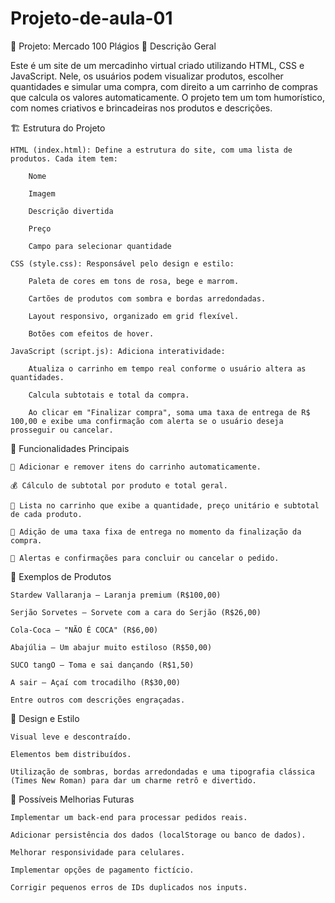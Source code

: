 # Projeto-de-aula-01
🛒 Projeto: Mercado 100 Plágios
🎯 Descrição Geral

Este é um site de um mercadinho virtual criado utilizando HTML, CSS e JavaScript. Nele, os usuários podem visualizar produtos, escolher quantidades e simular uma compra, com direito a um carrinho de compras que calcula os valores automaticamente. O projeto tem um tom humorístico, com nomes criativos e brincadeiras nos produtos e descrições.


🏗️ Estrutura do Projeto

    HTML (index.html): Define a estrutura do site, com uma lista de produtos. Cada item tem:

        Nome

        Imagem

        Descrição divertida

        Preço

        Campo para selecionar quantidade

    CSS (style.css): Responsável pelo design e estilo:

        Paleta de cores em tons de rosa, bege e marrom.

        Cartões de produtos com sombra e bordas arredondadas.

        Layout responsivo, organizado em grid flexível.

        Botões com efeitos de hover.

    JavaScript (script.js): Adiciona interatividade:

        Atualiza o carrinho em tempo real conforme o usuário altera as quantidades.

        Calcula subtotais e total da compra.

        Ao clicar em "Finalizar compra", soma uma taxa de entrega de R$ 100,00 e exibe uma confirmação com alerta se o usuário deseja prosseguir ou cancelar.

🧠 Funcionalidades Principais

    🛒 Adicionar e remover itens do carrinho automaticamente.

    💰 Cálculo de subtotal por produto e total geral.

    📜 Lista no carrinho que exibe a quantidade, preço unitário e subtotal de cada produto.

    🚚 Adição de uma taxa fixa de entrega no momento da finalização da compra.

    🔔 Alertas e confirmações para concluir ou cancelar o pedido.

🤩 Exemplos de Produtos

    Stardew Vallaranja – Laranja premium (R$100,00)

    Serjão Sorvetes – Sorvete com a cara do Serjão (R$26,00)

    Cola-Coca – "NÃO É COCA" (R$6,00)

    Abajúlia – Um abajur muito estiloso (R$50,00)

    SUCO tangO – Toma e sai dançando (R$1,50)

    A sair – Açaí com trocadilho (R$30,00)

    Entre outros com descrições engraçadas.

🎨 Design e Estilo

    Visual leve e descontraído.

    Elementos bem distribuídos.

    Utilização de sombras, bordas arredondadas e uma tipografia clássica (Times New Roman) para dar um charme retrô e divertido.

🔧 Possíveis Melhorias Futuras

    Implementar um back-end para processar pedidos reais.

    Adicionar persistência dos dados (localStorage ou banco de dados).

    Melhorar responsividade para celulares.

    Implementar opções de pagamento fictício.

    Corrigir pequenos erros de IDs duplicados nos inputs.

